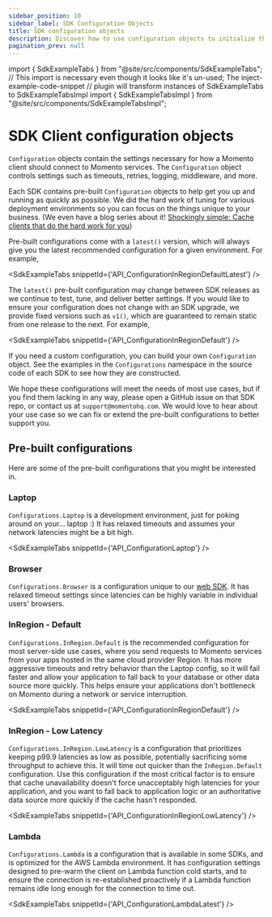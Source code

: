 ```yaml
---
sidebar_position: 10
sidebar_label: SDK Configuration Objects
title: SDK configuration objects
description: Discover how to use configuration objects to initialize the Momento SDK client.
pagination_prev: null
---
```


import { SdkExampleTabs } from "@site/src/components/SdkExampleTabs";
// This import is necessary even though it looks like it's un-used; The inject-example-code-snippet
// plugin will transform instances of SdkExampleTabs to SdkExampleTabsImpl
import { SdkExampleTabsImpl } from "@site/src/components/SdkExampleTabsImpl";

# SDK Client configuration objects

`Configuration` objects contain the settings necessary for how a Momento client should connect to Momento services. The `Configuration` object controls settings such as timeouts, retries, logging, middleware, and more.

Each SDK contains pre-built `Configuration` objects to help get you up and running as quickly as possible. We did the hard work of tuning for various deployment environments so you can focus on the things unique to your business. (We even have a blog series about it! [Shockingly simple: Cache clients that do the hard work for you](https://www.gomomento.com/blog/shockingly-simple-cache-clients-that-do-the-hard-work-for-you))

Pre-built configurations come with a `latest()` version, which will always give you the latest recommended configuration for a given environment. For example,

<SdkExampleTabs snippetId={'API_ConfigurationInRegionDefaultLatest'} />

The `latest()` pre-built configuration may change between SDK releases as we continue to test, tune, and deliver better settings. If you would like to ensure your configuration does not change with an SDK upgrade, we provide fixed versions such as `v1()`, which are guaranteed to remain static from one release to the next. For example,

<SdkExampleTabs snippetId={'API_ConfigurationInRegionDefault'} />

If you need a custom configuration, you can build your own `Configuration` object. See the examples in the `Configurations` namespace in the source code of each SDK to see how they are constructed.

We hope these configurations will meet the needs of most use cases, but if you find them lacking in any way, please open a GitHub issue on that SDK repo, or contact us at `support@momentohq.com`. We would love to hear about your use case so we can fix or extend the pre-built configurations to better support you.

## Pre-built configurations

Here are some of the pre-built configurations that you might be interested in.

### Laptop

`Configurations.Laptop` is a development environment, just for poking around on your... laptop :) It has relaxed timeouts and assumes your network latencies might be a bit high.

<SdkExampleTabs snippetId={'API_ConfigurationLaptop'} />

### Browser

`Configurations.Browser` is a configuration unique to our [web SDK](/sdks/web). It has relaxed timeout settings since latencies can be highly variable in individual users' browsers.

### InRegion - Default

`Configurations.InRegion.Default` is the recommended configuration for most server-side use cases, where you send requests to Momento services from your apps hosted in the same cloud provider Region. It has more aggressive timeouts and retry behavior than the Laptop config, so it will fail faster and allow your application to fall back to your database or other data source more quickly. This helps ensure your applications don't bottleneck on Momento during a network or service interruption.

<SdkExampleTabs snippetId={'API_ConfigurationInRegionDefault'} />

### InRegion - Low Latency

`Configurations.InRegion.LowLatency` is a configuration that prioritizes keeping p99.9 latencies as low as possible, potentially sacrificing some throughput to achieve this. It will time out quicker than the `InRegion.Default` configuration. Use this configuration if the most critical factor is to ensure that cache unavailability doesn't force unacceptably high latencies for your application, and you want to fall back to application logic or an authoritative data source more quickly if the cache hasn't responded.

<SdkExampleTabs snippetId={'API_ConfigurationInRegionLowLatency'} />

### Lambda

`Configurations.Lambda` is a configuration that is available in some SDKs, and is optimized for the AWS Lambda environment. It has configuration settings designed to pre-warm the client on Lambda function cold starts, and to ensure the connection is re-established proactively if a Lambda function remains idle long enough for the connection to time out.

<SdkExampleTabs snippetId={'API_ConfigurationLambdaLatest'} />
